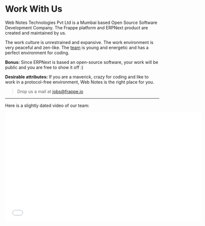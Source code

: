 # Work With Us

<p class="lead"></p>

Web Notes Technologies Pvt Ltd is a Mumbai based Open Source Software Development Company. The Frappe platform and ERPNext product are created and maintained by us.

The work culture is unrestrained and expansive. The work environment is very peaceful and zen-like. The [team](/webnotes) is young and energetic and has a perfect environment for coding.

**Bonus:** Since ERPNext is based an open-source software, your work will be public and you are free to show it off :)

**Desirable attributes:** If you are a maverick, crazy for coding and like to work in a protocol-free environment, Web Notes is the right place for you.

> Drop us a mail at jobs@frappe.io

---

Here is a slightly dated video of our team:

<iframe width="640" height="360" src="//www.youtube.com/embed/zRoFnqN6kPU?feature=player_embedded" frameborder="0" allowfullscreen></iframe>
